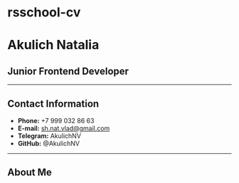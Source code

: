 # rsschool-cv
# Akulich Natalia
## Junior Frontend Developer
*****
## Contact Information
* **Phone:** +7 999 032 86 63
* **E-mail:** sh.nat.vlad@gmail.com
* **Telegram:** AkulichNV
* **GitHub:** @AkulichNV
*****
## About Me
